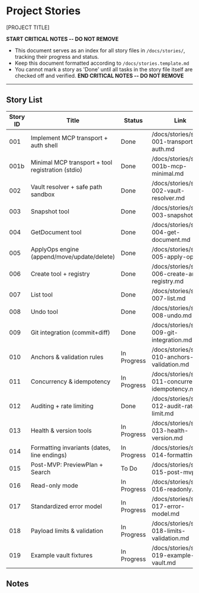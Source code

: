 # Project Stories

[PROJECT TITLE]

**START CRITICAL NOTES -- DO NOT REMOVE**

- This document serves as an index for all story files in `/docs/stories/`, tracking their progress and status.
- Keep this document formatted according to `/docs/stories.template.md`
- You cannot mark a story as 'Done' until all tasks in the story file itself are checked off and verified.
  **END CRITICAL NOTES -- DO NOT REMOVE**

---

## Story List

| Story ID | Title                                             | Status      | Link                                               |
| -------- | ------------------------------------------------- | ----------- | -------------------------------------------------- |
| 001      | Implement MCP transport + auth shell              | Done        | /docs/stories/story-001-transport-auth.md          |
| 001b     | Minimal MCP transport + tool registration (stdio) | Done        | /docs/stories/story-001b-mcp-minimal.md            |
| 002      | Vault resolver + safe path sandbox                | Done        | /docs/stories/story-002-vault-resolver.md          |
| 003      | Snapshot tool                                     | Done        | /docs/stories/story-003-snapshot.md                |
| 004      | GetDocument tool                                  | Done        | /docs/stories/story-004-get-document.md            |
| 005      | ApplyOps engine (append/move/update/delete)       | Done        | /docs/stories/story-005-apply-ops.md               |
| 006      | Create tool + registry                            | Done        | /docs/stories/story-006-create-and-registry.md     |
| 007      | List tool                                         | Done        | /docs/stories/story-007-list.md                    |
| 008      | Undo tool                                         | Done        | /docs/stories/story-008-undo.md                    |
| 009      | Git integration (commit+diff)                     | Done        | /docs/stories/story-009-git-integration.md         |
| 010      | Anchors & validation rules                        | In Progress | /docs/stories/story-010-anchors-validation.md      |
| 011      | Concurrency & idempotency                         | In Progress | /docs/stories/story-011-concurrency-idempotency.md |
| 012      | Auditing + rate limiting                          | Done        | /docs/stories/story-012-audit-rate-limit.md        |
| 013      | Health & version tools                            | In Progress | /docs/stories/story-013-health-version.md          |
| 014      | Formatting invariants (dates, line endings)       | In Progress | /docs/stories/story-014-formatting.md              |
| 015      | Post-MVP: PreviewPlan + Search                    | To Do       | /docs/stories/story-015-post-mvp.md                |
| 016      | Read-only mode                                    | In Progress | /docs/stories/story-016-readonly.md                |
| 017      | Standardized error model                          | In Progress | /docs/stories/story-017-error-model.md             |
| 018      | Payload limits & validation                       | In Progress | /docs/stories/story-018-limits-validation.md       |
| 019      | Example vault fixtures                            | In Progress | /docs/stories/story-019-example-vault.md           |

## Notes
